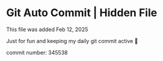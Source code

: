# Git Auto Commit | Hidden File

This file was added Feb 12, 2025

Just for fun and keeping my daily git commit active 🤪

commit number: 345538
